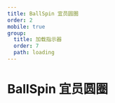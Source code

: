 ```yaml
---
title: BallSpin 宜员圆圈
order: 2
mobile: true
group:
  title: 加载指示器
  order: 7
  path: loading
---
```


# BallSpin 宜员圆圈

<code src="../demo/BallSpin.tsx"></code>
<API src="../src/BallSpin.tsx"></API>
